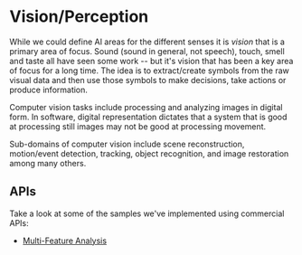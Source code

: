 # Vision/Perception

While we could define AI areas for the different senses it is _vision_ that is a primary area of focus. Sound (sound in general, not speech), touch, smell and taste all have seen some work -- but it's vision that has been a key area of focus for a long time. The idea is to extract/create symbols from the raw visual data and then use those symbols to make decisions, take actions or produce information.

Computer vision tasks include processing and analyzing images in digital form. In software, digital representation dictates that a system that is good at processing still images may not be good at processing movement.

Sub-domains of computer vision include scene reconstruction, motion/event detection, tracking, object recognition, and image restoration among many others.

## APIs

Take a look at some of the samples we've implemented using commercial APIs:

* [Multi-Feature Analysis](/test/image/image-analysis)

